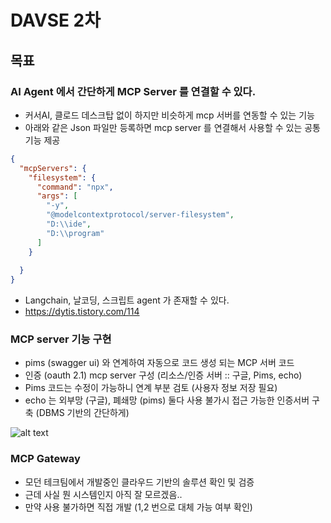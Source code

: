 # DAVSE 2차 

## 목표
### AI Agent 에서 간단하게 MCP Server 를 연결할 수 있다. 
- 커서AI, 클로드 데스크탑 없이 하지만 비슷하게 mcp 서버를 연동할 수 있는 기능 
- 아래와 같은 Json 파일만 등록하면 mcp server 를 연결해서 사용할 수 있는 공통 기능 제공
```json
{
  "mcpServers": {
    "filesystem": {
      "command": "npx",
      "args": [
        "-y",
        "@modelcontextprotocol/server-filesystem",
        "D:\\ide",
        "D:\\program"
      ]
    }
    
  }
}
```
- Langchain, 날코딩, 스크립트 agent 가 존재할 수 있다. 
- https://dytis.tistory.com/114

### MCP server 기능 구현
- pims (swagger ui) 와 연계하여 자동으로 코드 생성 되는 MCP 서버 코드 
- 인증 (oauth 2.1) mcp server 구성 (리소스/인증 서버 :: 구글, Pims, echo)
- Pims 코드는 수정이 가능하니 연계 부분 검토 (사용자 정보 저장 필요)
- echo 는 외부망 (구글), 폐쇄망 (pims) 둘다 사용 불가시 접근 가능한 인증서버 구축 (DBMS 기반의 간단하게)

![alt text](image.png)

### MCP Gateway
- 모던 테크팀에서 개발중인 클라우드 기반의 솔루션 확인 및 검증
- 근데 사실 뭔 시스템인지 아직 잘 모르겠음..
- 만약 사용 불가하면 직접 개발 (1,2 번으로 대체 가능 여부 확인)




